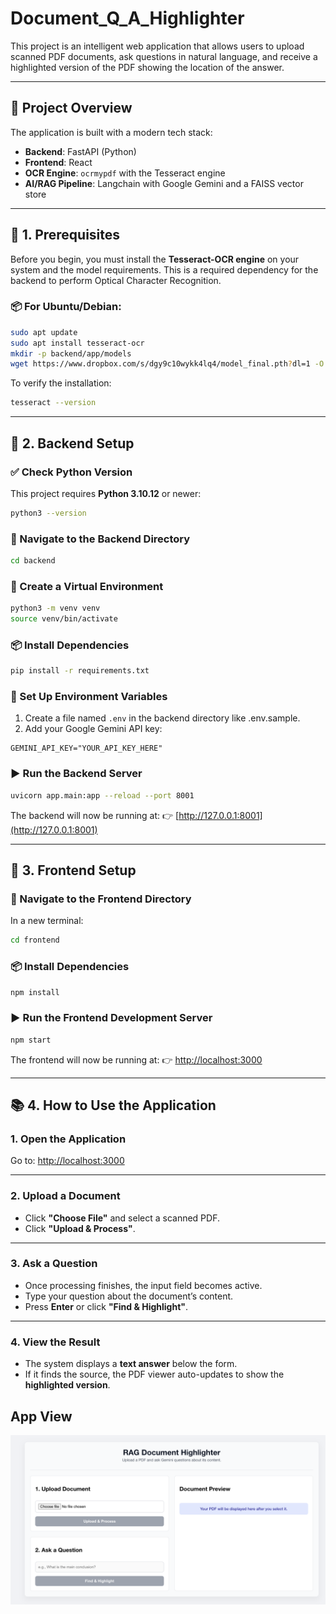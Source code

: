 # Document_Q_A_Highlighter
This project is an intelligent web application that allows users to upload scanned PDF documents, ask questions in natural language, and receive a highlighted version of the PDF showing the location of the answer.

---
## 🧠 Project Overview

The application is built with a modern tech stack:

- **Backend**: FastAPI (Python)  
- **Frontend**: React 
- **OCR Engine**: `ocrmypdf` with the Tesseract engine  
- **AI/RAG Pipeline**: Langchain with Google Gemini and a FAISS vector store  

---
## 🧱 1. Prerequisites

Before you begin, you must install the **Tesseract-OCR engine** on your system and the model requirements. This is a required dependency for the backend to perform Optical Character Recognition. 

### 📦 For Ubuntu/Debian:

```bash
sudo apt update
sudo apt install tesseract-ocr
mkdir -p backend/app/models
wget https://www.dropbox.com/s/dgy9c10wykk4lq4/model_final.pth?dl=1 -O backend/app/models/model_final.pth
````

To verify the installation:

```bash
tesseract --version
```

---

## 🚀 2. Backend Setup

### ✅ Check Python Version

This project requires **Python 3.10.12** or newer:

```bash
python3 --version
```

### 📁 Navigate to the Backend Directory

```bash
cd backend
```

### 🐍 Create a Virtual Environment

```bash
python3 -m venv venv
source venv/bin/activate
```

### 📦 Install Dependencies

```bash
pip install -r requirements.txt
```

### 🔐 Set Up Environment Variables

1. Create a file named `.env` in the backend directory like .env.sample.
2. Add your Google Gemini API key:

```
GEMINI_API_KEY="YOUR_API_KEY_HERE"
```

### ▶️ Run the Backend Server

```bash
uvicorn app.main:app --reload --port 8001
```

The backend will now be running at:
👉 [http://127.0.0.1:8001](http://127.0.0.1:8001)

---

## 🎨 3. Frontend Setup

### 📁 Navigate to the Frontend Directory

In a new terminal:

```bash
cd frontend
```

### 📦 Install Dependencies

```bash
npm install
```

### ▶️ Run the Frontend Development Server

```bash
npm start
```

The frontend will now be running at:
👉 [http://localhost:3000](http://localhost:3000)

---

## 📚 4. How to Use the Application

### 1. **Open the Application**

Go to: [http://localhost:3000](http://localhost:3000)

---

### 2. **Upload a Document**

* Click **"Choose File"** and select a scanned PDF.
* Click **"Upload & Process"**.

---

### 3. **Ask a Question**

* Once processing finishes, the input field becomes active.
* Type your question about the document’s content.
* Press **Enter** or click **"Find & Highlight"**.

---

### 4. **View the Result**

* The system displays a **text answer** below the form.
* If it finds the source, the PDF viewer auto-updates to show the **highlighted version**.

##  App View

![Alt text](assets/view1.png)

